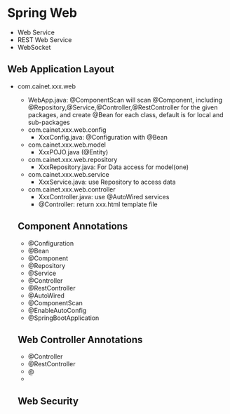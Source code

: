 # Spring Web 
- Web Service
- REST Web Service
- WebSocket

## Web Application Layout
- com.cainet.xxx.web
     - WebApp.java: @ComponentScan will scan @Component, including @Repository,@Service,@Controller,@RestController for the given packages, and create @Bean for each class, default is for local and sub-packages
     - com.cainet.xxx.web.config
         - XxxConfig.java: @Configuration with @Bean
     - com.cainet.xxx.web.model
         - XxxPOJO.java (@Entity)
     - com.cainet.xxx.web.repository
         - XxxRepository.java: For Data access for model(one) 
     - com.cainet.xxx.web.service
         - XxxService.java: use Repository to access data 
     - com.cainet.xxx.web.controller
         - XxxController.java: use @AutoWired services 
         - @Controller: return xxx.html template file
  
  ## Component Annotations
  - @Configuration
  - @Bean
  - @Component
  - @Repository
  - @Service
  - @Controller
  - @RestController
  - @AutoWired
  - @ComponentScan
  - @EnableAutoConfig
  - @SpringBootApplication
  

  ## Web Controller Annotations
  - @Controller
  - @RestController
  - @
  -
  ## Web Security
  
